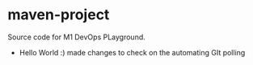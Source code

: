 # maven-project
Source code for M1 DevOps PLayground.
* Hello World :)
made changes to check on the automating GIt polling
